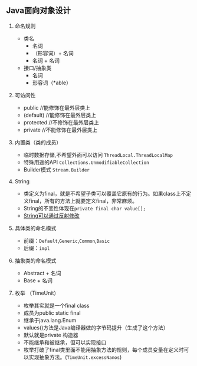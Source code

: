 ## Java面向对象设计

1. 命名规则
    - 类名
        - 名词
        - （形容词）+ 名词
        - 名词 + 名词
    - 接口/抽象类
        - 名词
        - 形容词（*able）

2. 可访问性
    - public //能修饰在最外层类上
    - (default) //能修饰在最外层类上
    - protected //不修饰在最外层类上
    - private //不能修饰在最外层类上
    
3. 内置类（类的成员）
    - 临时数据存储,不希望外面可以访问 `ThreadLocal.ThreadLocalMap`
    - 特殊用途的API `Collections.UnmodifiableCollection`
    - Builder模式 `Stream.Builder`
    
4. String
    - 类定义为final，就是不希望子类可以覆盖它原有的行为。如果class上不定义final，所有的方法上就要定义final，非常麻烦。
    - String的不变性体现在`private final char value[];`
    - [String可以通过反射修改](../../../java/com/sonic/lang/StringChangeTest.java)
    
5. 具体类的命名模式
    - 前缀：`Default`,`Generic`,`Common`,`Basic`
    - 后缀：`impl`
    
6. 抽象类的命名模式
    - Abstract + 名词
    - Base + 名词
    
7. 枚举 （TimeUnit）
    - 枚举其实就是一个final class
    - 成员为public static final
    - 继承于java.lang.Enum
    - values()方法是Java编译器做的字节码提升（生成了这个方法）
    - 默认就是private 构造器
    - 不能继承和被继承，但可以实现接口
    - 枚举打破了final类里面不能用抽象方法的规则，每个成员变量在定义时可以实现抽象方法。(`TimeUnit.excessNanos`)


    

